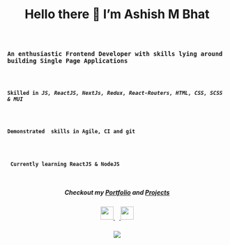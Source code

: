 <h1 align="center"> Hello there 👋 I’m  Ashish M Bhat</h1>
<code >
  <h3>An enthusiastic Frontend Developer with skills lying around building Single Page Applications</h3>
  <h4>Skilled in <strong><em>JS, ReactJS, NextJs, Redux, React-Routers, HTML, CSS, SCSS & MUI</em></strong></h4>
  <h4>Demonstrated  skills in Agile, CI and git</h4>
  <h4> Currently learning ReactJS & NodeJS</h4>
</code>

<div align="center">

<h5> Checkout my <a target='_blank' href='https://ashishmbhat.netlify.app'> Portfolio</a> and <a target='_blank' href='https://ashishmbhat.netlify.app/projects'>Projects</a></h5>

<h5> <a target='_blank' href='https://www.linkedin.com/in/ashish-m-bhat/'> <img src='https://www.svgrepo.com/show/81143/linkedin.svg' height="30" width="30"/> </a>
&nbsp;&nbsp;&nbsp;<a target='_blank' href='mailto:ashish.m.bhat98@gmail.com'> <img src='https://img.icons8.com/color/2x/gmail-new.png' height="30" width="30" /> </a></h5>
</div>
<div align="center">
  <img src= 'https://github-readme-stats.vercel.app/api?username=Ashish-M-Bhat&theme=blue-green'> </img>
</div>
